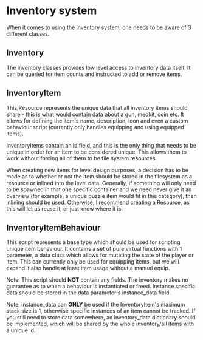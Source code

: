 # Inventory system

When it comes to using the inventory system, one needs to be aware of 3 different classes.

## Inventory

The inventory classes provides low level access to inventory data itself. It can be queried for item counts and instructed to add or remove items.

## InventoryItem

This Resource represents the unique data that all inventory items should share - this is what would contain data about a gun, medkit, coin etc. It allows for defining the item's name, description, icon and even a custom behaviour script (currently only handles equipping and using equipped items).

InventoryItems contain an id field, and this is the only thing that needs to be unique in order for an item to be considered unique. This allows them to work without forcing all of them to be file system resources.

When creating new items for level design purposes, a decision has to be made as to whether or not the item should be stored in the filesystem as a resource or inlined into the level data. Generally, if something will only need to be spawned in that one specific container and we need never give it an overview (for example, a unique puzzle item would fit in this category), then inlining should be used. Otherwise, I recommend creating a Resource, as this will let us reuse it, or just know where it is.

## InventoryItemBehaviour

This script represents a base type which should be used for scripting unique item behaviour. It contains a set of pure virtual functions with 1 parameter, a data class which allows for mutating the state of the player or item. This can currently only be used for equipping items, but we will expand it also handle at least item usage without a manual equip.

Note: This script should **NOT** contain any fields. The inventory makes no guarantee as to when a behaviour is instantiated or freed. Instance specific data should be stored in the data parameter's instance_data field.

Note: instance_data can **ONLY** be used if the InventoryItem's maximum stack size is 1, otherwise specific instances of an item cannot be tracked. If you still need to store data somewhere, an inventory_data dictionary should be implemented, which will be shared by the whole inventory/all items with a unique id.